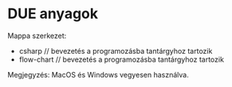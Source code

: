 # DUE anyagok

Mappa szerkezet:
- csharp // bevezetés a programozásba tantárgyhoz tartozik
- flow-chart // bevezetés a programozásba tantárgyhoz tartozik

Megjegyzés:
MacOS és Windows vegyesen használva.